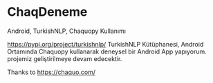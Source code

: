 # ChaqDeneme
Android, TurkishNLP, Chaquopy Kullanımı

https://pypi.org/project/turkishnlp/ TurkishNLP Kütüphanesi, Android Ortamında Chaquopy kullanarak deneysel bir Android App yapıyorum. 
projemiz geliştirilmeye devam edecektir.

Thanks to https://chaquo.com/
